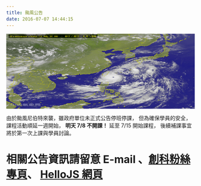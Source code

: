 ```yaml
---
title: 颱風公告
date: 2016-07-07 14:44:15
---
```


<img src="/images/nepartak.jpg" width = "700" height = "200" alt="rain" align=center />

由於颱風尼伯特來襲，雖政府單位未正式公告停班停課，
但為確保學員的安全，課程活動順延一週開始，
**明天 7/8 不開課！** 延至 7/15 開始課程，
後續補課事宜將於第一次上課與學員討論。

# 相關公告資訊請留意 E-mail 、[創科粉絲專頁][1]、 [HelloJS 網頁][2]

  [1]:https://www.facebook.com/trunk.studio.tw/?fref=ts
  [2]:http://hellojs.trunk.studio/
